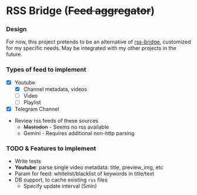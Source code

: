 
# RSS Bridge (~~Feed aggregator~~)

### Design
For now, this project pretends to be an alternative of [rss-bridge](https://github.com/RSS-Bridge/rss-bridge),
customized for my specific needs.
May be integrated with my other projects in the future.

### Types of feed to implement
- [x] Youtube
  - [x] Channel metadata, videos
  - [ ] Video
  - [ ] Playlist
- [x] Telegram Channel
- Review rss feeds of these sources
  - ~~Mastodon~~ - Seems no rss available
  - Gemini - Requires additional non-http parsing

### TODO & Features to implement
- Write tests
- **Youtube**: parse single video metadata: title, preview_img, etc
- Param for feed: whitelist/blacklist of keywords in title/text
- DB support, to cache existing `rss` files
  - Specify update interval (5min)
